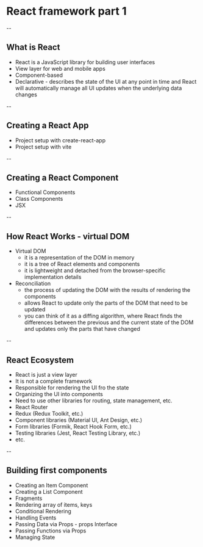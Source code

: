 # React framework part 1

--

## What is React
- React is a JavaScript library for building user interfaces
- View layer for web and mobile apps
- Component-based
- Declarative - describes the state of the UI at any point in time and React will automatically manage all UI updates when the underlying data changes

--

## Creating a React App
- Project setup with create-react-app
- Project setup with vite

--

## Creating a React Component
- Functional Components
- Class Components
- JSX

--

## How React Works - virtual DOM

- Virtual DOM
  - it is a representation of the DOM in memory
  - it is a tree of React elements and components
  - it is lightweight and detached from the browser-specific implementation details
- Reconciliation
  - the process of updating the DOM with the results of rendering the components
  - allows React to update only the parts of the DOM that need to be updated
  - you can think of it as a diffing algorithm, where React finds the differences between the previous and the current state of the DOM and updates only the parts that have changed

--

## React Ecosystem
- React is just a view layer
- It is not a complete framework
- Responsible for rendering the UI fro the state
- Organizing the UI into components
- Need to use other libraries for routing, state management, etc.
- React Router
- Redux (Redux Toolkit, etc.)
- Component libraries (Material UI, Ant Design, etc.)
- Form libraries (Formik, React Hook Form, etc.)
- Testing libraries (Jest, React Testing Library, etc.)
- etc.

--

## Building first components
- Creating an Item Component
- Creating a List Component
- Fragments
- Rendering array of items, keys
- Conditional Rendering
- Handling Events
- Passing Data via Props - props Interface
- Passing Functions via Props
- Managing State
